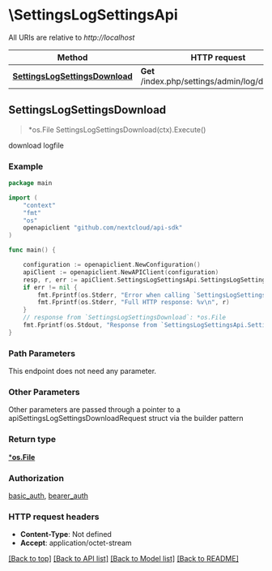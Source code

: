 # \SettingsLogSettingsApi

All URIs are relative to *http://localhost*

Method | HTTP request | Description
------------- | ------------- | -------------
[**SettingsLogSettingsDownload**](SettingsLogSettingsApi.md#SettingsLogSettingsDownload) | **Get** /index.php/settings/admin/log/download | download logfile



## SettingsLogSettingsDownload

> *os.File SettingsLogSettingsDownload(ctx).Execute()

download logfile



### Example

```go
package main

import (
    "context"
    "fmt"
    "os"
    openapiclient "github.com/nextcloud/api-sdk"
)

func main() {

    configuration := openapiclient.NewConfiguration()
    apiClient := openapiclient.NewAPIClient(configuration)
    resp, r, err := apiClient.SettingsLogSettingsApi.SettingsLogSettingsDownload(context.Background()).Execute()
    if err != nil {
        fmt.Fprintf(os.Stderr, "Error when calling `SettingsLogSettingsApi.SettingsLogSettingsDownload``: %v\n", err)
        fmt.Fprintf(os.Stderr, "Full HTTP response: %v\n", r)
    }
    // response from `SettingsLogSettingsDownload`: *os.File
    fmt.Fprintf(os.Stdout, "Response from `SettingsLogSettingsApi.SettingsLogSettingsDownload`: %v\n", resp)
}
```

### Path Parameters

This endpoint does not need any parameter.

### Other Parameters

Other parameters are passed through a pointer to a apiSettingsLogSettingsDownloadRequest struct via the builder pattern


### Return type

[***os.File**](*os.File.md)

### Authorization

[basic_auth](../README.md#basic_auth), [bearer_auth](../README.md#bearer_auth)

### HTTP request headers

- **Content-Type**: Not defined
- **Accept**: application/octet-stream

[[Back to top]](#) [[Back to API list]](../README.md#documentation-for-api-endpoints)
[[Back to Model list]](../README.md#documentation-for-models)
[[Back to README]](../README.md)

